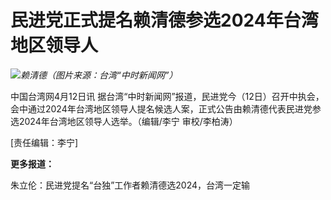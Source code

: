 # 民进党正式提名赖清德参选2024年台湾地区领导人

![](https://inews.gtimg.com/newsapp_bt/0/15763722080/1000)_赖清德（图片来源：台湾“中时新闻网”）_

中国台湾网4月12日讯
据台湾“中时新闻网”报道，民进党今（12日）召开中执会，会中通过2024年台湾地区领导人提名候选人案，正式公告由赖清德代表民进党参选2024年台湾地区领导人选举。（编辑/李宁
审校/李柏涛）

[责任编辑：李宁]

**更多报道：**

朱立伦：民进党提名“台独”工作者赖清德选2024，台湾一定输

